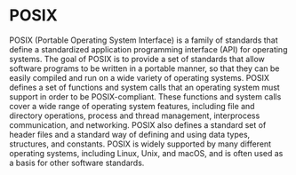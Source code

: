 # POSIX

POSIX (Portable Operating System Interface) is a family of standards that define a standardized application programming interface (API) for operating systems. The goal of POSIX is to provide a set of standards that allow software programs to be written in a portable manner, so that they can be easily compiled and run on a wide variety of operating systems. POSIX defines a set of functions and system calls that an operating system must support in order to be POSIX-compliant. These functions and system calls cover a wide range of operating system features, including file and directory operations, process and thread management, interprocess communication, and networking. POSIX also defines a standard set of header files and a standard way of defining and using data types, structures, and constants. POSIX is widely supported by many different operating systems, including Linux, Unix, and macOS, and is often used as a basis for other software standards.
